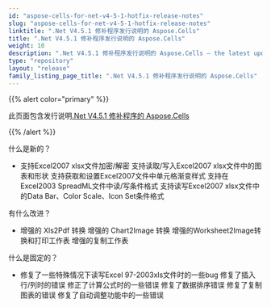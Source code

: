 ```yaml
---
id: "aspose-cells-for-net-v4-5-1-hotfix-release-notes"
slug: "aspose-cells-for-net-v4-5-1-hotfix-release-notes"
linktitle: ".Net V4.5.1 修补程序发行说明的 Aspose.Cells"
title: ".Net V4.5.1 修补程序发行说明的 Aspose.Cells"
weight: 10
description: ".Net V4.5.1 修补程序发行说明的 Aspose.Cells – the latest updates and fixes."
type: "repository"
layout: "release"
family_listing_page_title: ".Net V4.5.1 修补程序发行说明的 Aspose.Cells"
---
```

{{% alert color="primary" %}} 

此页面包含发行说明[.Net V4.5.1 修补程序的 Aspose.Cells](https://releases.aspose.com/cells/net/new-releases/aspose.cells-for-.net-v4.5.1-hotfix/)

{{% /alert %}} 

什么是新的？

- 支持Excel2007 xlsx文件加密/解密
支持读取/写入Excel2007 xlsx文件中的图表和形状
支持获取和设置Excel2007文件中单元格渐变样式
支持在Excel2003 SpreadML文件中读/写条件格式
支持读写Excel2007 xlsx文件中的Data Bar、Color Scale、Icon Set条件格式

有什么改进？



- 增强的 Xls2Pdf 转换
增强的 Chart2Image 转换
增强的Worksheet2Image转换和打印工作表
增强的复制工作表

什么是固定的？

- 修复了一些特殊情况下读写Excel 97-2003xls文件时的一些bug
修复了插入行/列时的错误
修正了计算公式时的一些错误
修复了数据排序错误
修复了复制图表的错误
修复了自动调整功能中的一些错误
